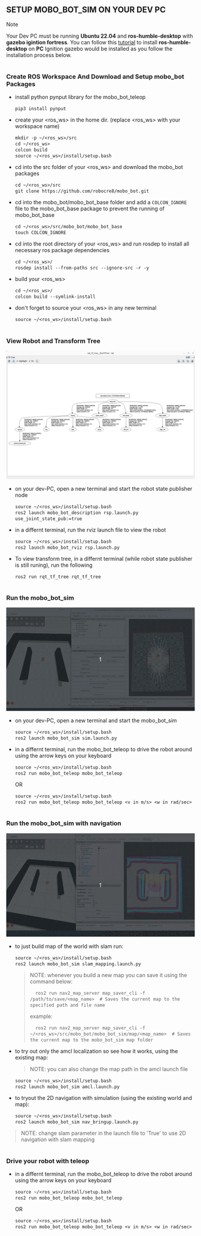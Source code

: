 ## SETUP MOBO_BOT_SIM ON YOUR DEV PC
> [!NOTE]
> Your Dev PC must be running **Ubuntu 22.04** and **ros-humble-desktop** with **gazebo igintion fortress**.
> You can follow this [tutorial]() to install **ros-humble-desktop** on **PC**
> Ignition gazebo would be installed as you follow the installation process below.

#

### Create ROS Workspace And Download and Setup mobo_bot Packages
- install python pynput library for the mobo_bot_teleop
  ```shell
  pip3 install pynput
  ```

- create your <ros_ws> in the home dir. (replace <ros_ws> with your workspace name)
  ```shell
  mkdir -p ~/<ros_ws>/src
  cd ~/<ros_ws>
  colcon build
  source ~/<ros_ws>/install/setup.bash
  ```

- cd into the src folder of your <ros_ws> and download the mobo_bot packages
  ```shell
  cd ~/<ros_ws>/src
  git clone https://github.com/robocre8/mobo_bot.git
  ```

- cd into the mobo_bot/mobo_bot_base folder and add a `COLCON_IGNORE` file to the mobo_bot_base package to prevent the running of mobo_bot_base
  ```shell
  cd ~/<ros_ws>/src/mobo_bot/mobo_bot_base
  touch COLCON_IGNORE
  ```

- cd into the root directory of your <ros_ws> and run rosdep to install all necessary ros  package dependencies
  ```shell
  cd ~/<ros_ws>/
  rosdep install --from-paths src --ignore-src -r -y
  ```

- build your <ros_ws>
  ```shell
  cd ~/<ros_ws>/
  colcon build --symlink-install
  ```

- don't forget to source your <ros_ws> in any new terminal
  ```shell
  source ~/<ros_ws>/install/setup.bash
  ```

#

### View Robot and Transform Tree
![mobo_bot_tf](./docs/mobo_bot_tf.png)
- on your dev-PC, open a new terminal and start the robot state publisher node
  ```shell
  source ~/<ros_ws>/install/setup.bash
  ros2 launch mobo_bot_description rsp.launch.py use_joint_state_pub:=true
  ```
- in a differnt terminal, run the rviz launch file to view the robot
  ```shell
  source ~/<ros_ws>/install/setup.bash
  ros2 launch mobo_bot_rviz rsp.launch.py
  ```
- To view transform tree, in a differnt terminal (while robot state publisher is still runing), run the following
  ```shell
  ros2 run rqt_tf_tree rqt_tf_tree
  ```

#

### Run the mobo_bot_sim
![mobo_bot_slam](./docs/mobo_bot_slam_sim.gif)
- on your dev-PC, open a new terminal and start the mobo_bot_sim 
  ```shell
  source ~/<ros_ws>/install/setup.bash
  ros2 launch mobo_bot_sim sim.launch.py
  ```
- in a differnt terminal, run the mobo_bot_teleop to drive the robot around using the arrow keys on your keyboard
  ```shell
  source ~/<ros_ws>/install/setup.bash
  ros2 run mobo_bot_teleop mobo_bot_teleop
  ```
  OR
  ```shell
  source ~/<ros_ws>/install/setup.bash
  ros2 run mobo_bot_teleop mobo_bot_teleop <v in m/s> <w in rad/sec>
  ```
  
#

### Run the mobo_bot_sim with navigation
![mobo_bot_nav](./docs/mobo_bot_nav_sim.gif)
- to just build map of the world with slam run:
  ```shell
  source ~/<ros_ws>/install/setup.bash
  ros2 launch mobo_bot_sim slam_mapping.launch.py
  ```
  >NOTE: whenever you build a new map you can save it using the command below:
  >```shell
  >   ros2 run nav2_map_server map_saver_cli -f /path/to/save/<map_name>  # Saves the current map to the specified path and file name
  >```
  > example:
  >```shell
  >   ros2 run nav2_map_server map_saver_cli -f ~/<ros_ws>/src/mobo_bot/mobo_bot_sim/map/<map_name>  # Saves the current map to the mobo_bot_sim map folder
  >```


- to try out only the amcl localization so see how it works, using the existing map:
  > NOTE: you can also change the map path in the amcl launch file
  ```shell
  source ~/<ros_ws>/install/setup.bash
  ros2 launch mobo_bot_sim amcl.launch.py
  ```

- to tryout the 2D navigation with simulation (using the existing world and map):
  ```shell
  source ~/<ros_ws>/install/setup.bash
  ros2 launch mobo_bot_sim nav_bringup.launch.py
  ```
> NOTE: change slam parameter in the launch file to 'True' to use 2D navigation with slam mapping

#

### Drive your robot with teleop
- in a differnt terminal, run the mobo_bot_teleop to drive the robot around using the arrow keys on your keyboard
  ```shell
  source ~/<ros_ws>/install/setup.bash
  ros2 run mobo_bot_teleop mobo_bot_teleop
  ```
  OR
  ```shell
  source ~/<ros_ws>/install/setup.bash
  ros2 run mobo_bot_teleop mobo_bot_teleop <v in m/s> <w in rad/sec>
  ```